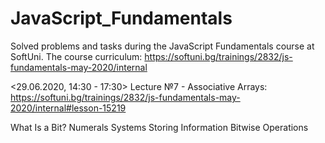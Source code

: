 # JavaScript_Fundamentals
 Solved problems and tasks during the JavaScript Fundamentals course at SoftUni. The course curriculum: https://softuni.bg/trainings/2832/js-fundamentals-may-2020/internal
 
 <29.06.2020, 14:30 - 17:30> Lecture №7 - Associative Arrays:
 https://softuni.bg/trainings/2832/js-fundamentals-may-2020/internal#lesson-15219
    
  What Is a Bit?
  Numerals Systems
  Storing Information
  Bitwise Operations

